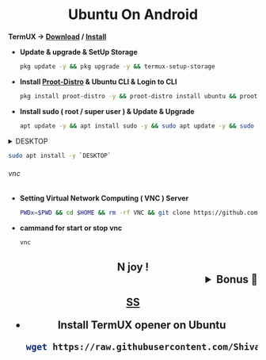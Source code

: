 <h1 align=center>Ubuntu On Android</h1>

**TermUX → [Download](https://f-droid.org/packages/com.termux) / [Install](https://play.google.com/store/apps/details?id=com.termux)**
+ **Update & upgrade & SetUp Storage**
  ```bash
  pkg update -y && pkg upgrade -y && termux-setup-storage
  ```
+ **Install [Proot-Distro](https://github.com/termux/proot-distro) & Ubuntu CLI & Login to CLI**
  ```bash
  pkg install proot-distro -y && proot-distro install ubuntu && proot-distro login ubuntu
  ```
+ **Install sudo ( root / super user ) & Update & Upgrade**
  ```bash
  apt update -y && apt install sudo -y && sudo apt update -y && sudo apt upgrade -y && sudo apt install -y apt-utils dialog git wget
  ``` 
<!--
+ Add User
```bash
adduser <UserName> && echo "<UserName> ALL=(ALL:ALL) ALL" >> /etc/sudoers
```
+ **Install udisks2**
```bash
rm -rf /var/lib/dpkg/info/*.postinst && sudo dpkg --configure -a && sudo apt install udisks2 -y && rm -rf /var/lib/dpkg/info/*.postinst && sudo dpkg --configure -a
``` -->

<details>
<summary> DESKTOP </summary>
<ul>
<li><p><strong>Mate</strong></p>
<ul>
<li>DESKTOP <code>ubuntu-mate-desktop</code></li>
<li>START-UP <code>mate-session</code></li>
</ul>
</li>
<li><p><strong>Kubuntu</strong></p>
<ul>
<li>DESKTOP <code>kubuntu-desktop</code></li>
<li>START-UP <code>startplasma-x11</code></li>
</ul>
</li>
<li><p><strong>Light weight X11</strong></p>
<ul>
<li>DESKTOP <code>lxde</code></li>
<li>START-UP <code>startlxde</code></li>
</ul>
</li>
<li><p><strong>X Forms Common</strong></p>
<ul>
<li>DESKTOP <code>xfce4 xfce4-goodies</code></li>
<li>START-UP <code>startxfce4</code></li>
</ul>
</li>
</ul>

</details>

  ```bash
  sudo apt install -y `DESKTOP` 
  ```
###### vnc
+ **Setting Virtual Network Computing ( VNC ) Server**
  ```bash
  PWDx=$PWD && cd $HOME && rm -rf VNC && git clone https://github.com/ShivaShirsath/VNC.git && cd VNC && bash install && cd $PWDx
  ```
+ **cammand for start or stop vnc**
  ```bash
  vnc 
  ```
<h2 align=center>
  N joy !
</h>

<details>

<summary align=right>Bonus 🥳</summary>
<p>
<code>
sudo apt install -y firefox fonts-indic fonts-emojione openjdk-8-jdk

# Mozilla
# Indian Fonts - हिंदी, देवनागरी, मराठी, ગુજરાતી, ਪੰਜਾਬੀ, ಕನ್ನಡ, മലയാളം, తెలుగు, … etc, etc.
# Emojies - 😎, 😃, ❤, 😍, 😂, 👍, 😊, 🎉 … etc, etc.
# java, javac, appletviewer, jar … etc, etc.
</code></p>
</details>

[SS](Simple.md)

+ Install TermUX opener on Ubuntu
  ```bash
  wget https://raw.githubusercontent.com/ShivaShirsath/Ubuntu-On-Android/main/TermUX.desktop -O $HOME/Desktop/TermUX.desktop && chmod +x $HOME/Desktop/TermUX.desktop
  ```
